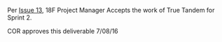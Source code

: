 Per [Issue 13](https://github.com/truetandem/fedramp-dashboard/issues/13), 18F Project Manager Accepts the work of True Tandem for Sprint 2.

COR approves this deliverable 7/08/16
